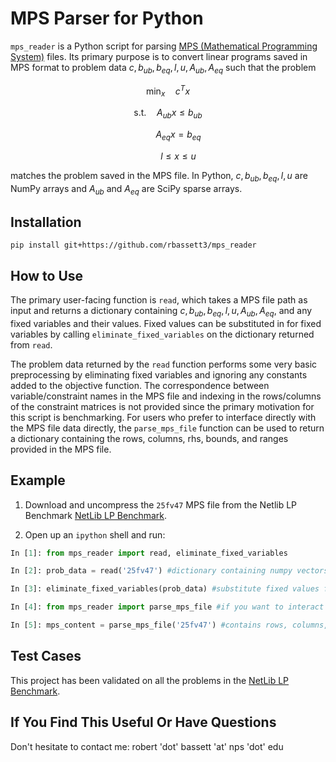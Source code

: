 # MPS Parser for Python

`mps_reader` is a Python script for parsing [MPS (Mathematical Programming System)](https://en.wikipedia.org/wiki/MPS_(format)) files. Its primary purpose is to convert linear programs saved in MPS format to problem data $c, b_{ub}, b_{eq}, l, u, A_{ub}, A_{eq}$ such that the problem

$$\min_{x} \quad c^{T} x$$

$$\text{s.t.} \quad A_{ub} x \leq b_{ub}$$

$$\quad \quad A_{eq} x = b_{eq}$$

$$\quad \quad l \leq x \leq u$$

matches the problem saved in the MPS file. In Python, $c, b_{ub}, b_{eq}, l, u$ are NumPy arrays and $A_{ub}$ and $A_{eq}$ are SciPy sparse arrays.

## Installation

```
pip install git+https://github.com/rbassett3/mps_reader

```

## How to Use

The primary user-facing function is `read`, which takes a MPS file path as input and returns a dictionary containing $c, b_{ub}, b_{eq}, l, u, A_{ub}, A_{eq}$, and any fixed variables and their values. Fixed values can be substituted in for fixed variables by calling `eliminate_fixed_variables` on the dictionary returned from `read`.

The problem data returned by the `read` function performs some very basic preprocessing by eliminating fixed variables and ignoring any constants added to the objective function. The correspondence between variable/constraint names in the MPS file and indexing in the rows/columns of the constraint matrices is not provided since the primary motivation for this script is benchmarking. For users who prefer to interface directly with the MPS file data directly, the `parse_mps_file` function can be used to return a dictionary containing the rows, columns, rhs, bounds, and ranges provided in the MPS file.

## Example

1. Download and uncompress the `25fv47` MPS file from the Netlib LP Benchmark [NetLib LP Benchmark](https://netlib.org/lp/data/index.html).

2. Open up an `ipython` shell and run:

```python
In [1]: from mps_reader import read, eliminate_fixed_variables

In [2]: prob_data = read('25fv47') #dictionary containing numpy vectors and sparse mats

In [3]: eliminate_fixed_variables(prob_data) #substitute fixed values for fixed variables

In [4]: from mps_reader import parse_mps_file #if you want to interact with MPS content directly

In [5]: mps_content = parse_mps_file('25fv47') #contains rows, columns, rhs, bounds, and ranges from MPS file
```

## Test Cases

This project has been validated on all the problems in the [NetLib LP Benchmark](https://netlib.org/lp/data/index.html).

## If You Find This Useful Or Have Questions

Don't hesitate to contact me: robert 'dot' bassett 'at' nps 'dot' edu


